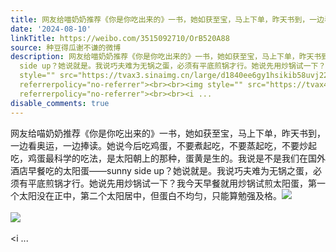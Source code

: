```yaml
---
title: 网友给喵奶奶推荐《你是你吃出来的》一书，她如获至宝，马上下单，昨天书到，一边看奥运，一边捧读。她说今后吃鸡蛋，不要煮起吃，不要蒸起吃，不要炒起吃，鸡蛋...
date: '2024-08-10'
linkTitle: https://weibo.com/3515092710/OrB520A88
source: 种豆得瓜谢不谦的微博
description: 网友给喵奶奶推荐《你是你吃出来的》一书，她如获至宝，马上下单，昨天书到，一边看奥运，一边捧读。她说今后吃鸡蛋，不要煮起吃，不要蒸起吃，不要炒起吃，鸡蛋最科学的吃法，是太阳朝上的那种，蛋黄是生的。我说是不是我们在国外酒店早餐吃的太阳蛋——sunny
  side up？她说就是。我说巧夫难为无锅之蛋，必须有平底煎锅才行。她说先用炒锅试一下？我今天早餐就用炒锅试煎太阳蛋，第一个太阳没在正中，第二个太阳居中，但蛋白不均匀，只能算勉强及格。<img
  style="" src="https://tvax3.sinaimg.cn/large/d1840ee6gy1hsikib58uvj22bc334qv8.jpg"
  referrerpolicy="no-referrer"><br><br><img style="" src="https://tvax4.sinaimg.cn/large/d1840ee6gy1hsikidc2c3j22bc334hdw.jpg"
  referrerpolicy="no-referrer"><br><br><i ...
disable_comments: true
---
```

网友给喵奶奶推荐《你是你吃出来的》一书，她如获至宝，马上下单，昨天书到，一边看奥运，一边捧读。她说今后吃鸡蛋，不要煮起吃，不要蒸起吃，不要炒起吃，鸡蛋最科学的吃法，是太阳朝上的那种，蛋黄是生的。我说是不是我们在国外酒店早餐吃的太阳蛋——sunny side up？她说就是。我说巧夫难为无锅之蛋，必须有平底煎锅才行。她说先用炒锅试一下？我今天早餐就用炒锅试煎太阳蛋，第一个太阳没在正中，第二个太阳居中，但蛋白不均匀，只能算勉强及格。<img style="" src="https://tvax3.sinaimg.cn/large/d1840ee6gy1hsikib58uvj22bc334qv8.jpg" referrerpolicy="no-referrer"><br><br><img style="" src="https://tvax4.sinaimg.cn/large/d1840ee6gy1hsikidc2c3j22bc334hdw.jpg" referrerpolicy="no-referrer"><br><br><i ...
